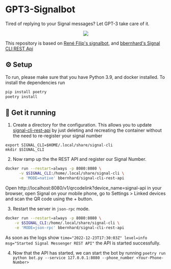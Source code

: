 # GPT3-Signalbot

Tired of replying to your Signal messages? Let GPT-3 take care of it.

<div align="center" >
  <img src="https://github.com/mcschmitz/gpt3-signalbot/blob/doc-and-test/gif/ezgif-5-e93d89a10b.gif" "height: 100px">
</div>

This repository is based on [René Filip's signalbot](https://github.com/filipre/signalbot), and [bbernhard's Signal CLI REST Api](https://github.com/bbernhard/signal-cli-rest-api)

## ⚙️ Setup
To run, please make sure that you have Python 3.9, and docker installed. To install the dependencies run

```bash
pip install poetry
poetry install
```

## 🏃 Get it running
1. Create a directory for the configuration. This allows you to update [signal-cli-rest-api](https://github.com/bbernhard/signal-cli-rest-api) by just deleting and recreating the container without the need to re-register your signal number
```
export SIGNAL_CLI=$HOME/.local/share/signal-cli
mkdir $SIGNAL_CLI
```
2. Now ramp up the the REST API and register our Signal Number.
```bash
docker run --restart=always -p 8080:8080 \
      -v $SIGNAL_CLI:/home/.local/share/signal-cli \
      -e 'MODE=native' bbernhard/signal-cli-rest-api
```
Open http://localhost:8080/v1/qrcodelink?device_name=signal-api in your browser, open Signal on your mobile phone, go to Settings > Linked devices and scan the QR code using the + button.

3. Restart the server in `json-rpc` mode.
```bash
docker run --restart=always -p 8080:8080 \
    -v $SIGNAL_CLI:/home/.local/share/signal-cli \
    -e 'MODE=json-rpc' bbernhard/signal-cli-rest-api
```
As soon as the logs show `time="2022-12-23T17:30:03Z" level=info msg="Started Signal Messenger REST API"` the API is started successfully.

4. Now that the API has started, we can start the bot by running `poetry run python bot.py --service 127.0.0.1:8080 --phone_number <Your-Phone-Number>`